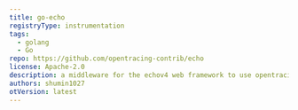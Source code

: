```yaml
---
title: go-echo
registryType: instrumentation
tags:
  - golang
  - Go
repo: https://github.com/opentracing-contrib/echo
license: Apache-2.0
description: a middleware for the echov4 web framework to use opentracing
authors: shumin1027
otVersion: latest
---
```

